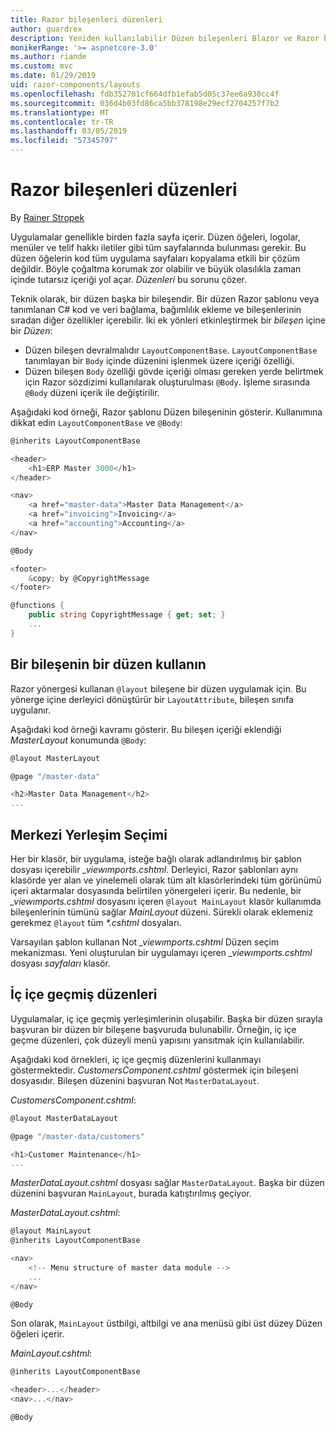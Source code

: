 ```yaml
---
title: Razor bileşenleri düzenleri
author: guardrex
description: Yeniden kullanılabilir Düzen bileşenleri Blazor ve Razor bileşenleri uygulamaları oluşturmayı öğrenin.
monikerRange: '>= aspnetcore-3.0'
ms.author: riande
ms.custom: mvc
ms.date: 01/29/2019
uid: razor-components/layouts
ms.openlocfilehash: fdb352701cf664dfb1efab5d05c37ee6a930cc4f
ms.sourcegitcommit: 036d4b03fd86ca5bb378198e29ecf2704257f7b2
ms.translationtype: MT
ms.contentlocale: tr-TR
ms.lasthandoff: 03/05/2019
ms.locfileid: "57345797"
---
```

# <a name="razor-components-layouts"></a>Razor bileşenleri düzenleri

By [Rainer Stropek](https://www.timecockpit.com)

Uygulamalar genellikle birden fazla sayfa içerir. Düzen öğeleri, logolar, menüler ve telif hakkı iletiler gibi tüm sayfalarında bulunması gerekir. Bu düzen öğelerin kod tüm uygulama sayfaları kopyalama etkili bir çözüm değildir. Böyle çoğaltma korumak zor olabilir ve büyük olasılıkla zaman içinde tutarsız içeriği yol açar. *Düzenleri* bu sorunu çözer.

Teknik olarak, bir düzen başka bir bileşendir. Bir düzen Razor şablonu veya tanımlanan C# kod ve veri bağlama, bağımlılık ekleme ve bileşenlerinin sıradan diğer özellikler içerebilir. İki ek yönleri etkinleştirmek bir *bileşen* içine bir *Düzen*:

* Düzen bileşen devralmalıdır `LayoutComponentBase`. `LayoutComponentBase` tanımlayan bir `Body` içinde düzenini işlenmek üzere içeriği özelliği.
* Düzen bileşen `Body` özelliği gövde içeriği olması gereken yerde belirtmek için Razor sözdizimi kullanılarak oluşturulması `@Body`. İşleme sırasında `@Body` düzeni içerik ile değiştirilir.

Aşağıdaki kod örneği, Razor şablonu Düzen bileşeninin gösterir. Kullanımına dikkat edin `LayoutComponentBase` ve `@Body`:

```csharp
@inherits LayoutComponentBase

<header>
    <h1>ERP Master 3000</h1>
</header>

<nav>
    <a href="master-data">Master Data Management</a>
    <a href="invoicing">Invoicing</a>
    <a href="accounting">Accounting</a>
</nav>

@Body

<footer>
    &copy; by @CopyrightMessage
</footer>

@functions {
    public string CopyrightMessage { get; set; }
    ...
}
```

## <a name="use-a-layout-in-a-component"></a>Bir bileşenin bir düzen kullanın

Razor yönergesi kullanan `@layout` bileşene bir düzen uygulamak için. Bu yönerge içine derleyici dönüştürür bir `LayoutAttribute`, bileşen sınıfa uygulanır.

Aşağıdaki kod örneği kavramı gösterir. Bu bileşen içeriği eklendiği *MasterLayout* konumunda `@Body`:

```csharp
@layout MasterLayout

@page "/master-data"

<h2>Master Data Management</h2>
...
```

## <a name="centralized-layout-selection"></a>Merkezi Yerleşim Seçimi

Her bir klasör, bir uygulama, isteğe bağlı olarak adlandırılmış bir şablon dosyası içerebilir *_viewımports.cshtml*. Derleyici, Razor şablonları aynı klasörde yer alan ve yinelemeli olarak tüm alt klasörlerindeki tüm görünümü içeri aktarmalar dosyasında belirtilen yönergeleri içerir. Bu nedenle, bir *_viewımports.cshtml* dosyasını içeren `@layout MainLayout` klasör kullanımda bileşenlerinin tümünü sağlar *MainLayout* düzeni. Sürekli olarak eklemeniz gerekmez `@layout` tüm  *\*.cshtml* dosyaları.

Varsayılan şablon kullanan Not *_viewımports.cshtml* Düzen seçim mekanizması. Yeni oluşturulan bir uygulamayı içeren *_viewımports.cshtml* dosyası *sayfaları* klasör.

## <a name="nested-layouts"></a>İç içe geçmiş düzenleri

Uygulamalar, iç içe geçmiş yerleşimlerinin oluşabilir. Başka bir düzen sırayla başvuran bir düzen bir bileşene başvuruda bulunabilir. Örneğin, iç içe geçme düzenleri, çok düzeyli menü yapısını yansıtmak için kullanılabilir.

Aşağıdaki kod örnekleri, iç içe geçmiş düzenlerini kullanmayı göstermektedir. *CustomersComponent.cshtml* göstermek için bileşeni dosyasıdır. Bileşen düzenini başvuran Not `MasterDataLayout`.

*CustomersComponent.cshtml*:

```csharp
@layout MasterDataLayout

@page "/master-data/customers"

<h1>Customer Maintenance</h1>
...
```

*MasterDataLayout.cshtml* dosyası sağlar `MasterDataLayout`. Başka bir düzen düzenini başvuran `MainLayout`, burada katıştırılmış geçiyor.

*MasterDataLayout.cshtml*:

```csharp
@layout MainLayout
@inherits LayoutComponentBase

<nav>
    <!-- Menu structure of master data module -->
    ...
</nav>

@Body
```

Son olarak, `MainLayout` üstbilgi, altbilgi ve ana menüsü gibi üst düzey Düzen öğeleri içerir.

*MainLayout.cshtml*:

```csharp
@inherits LayoutComponentBase

<header>...</header>
<nav>...</nav>

@Body
```
